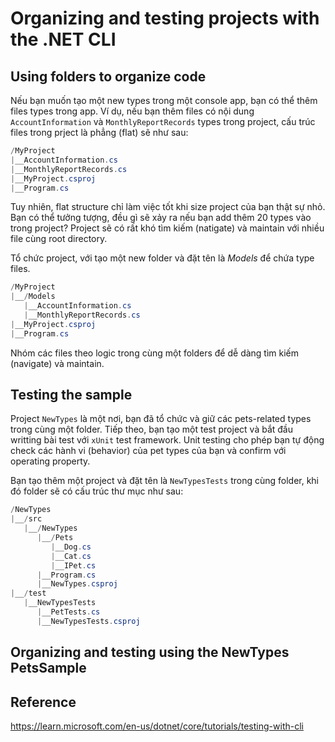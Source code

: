 # Organizing and testing projects with the .NET CLI

## Using folders to organize code

Nếu bạn muốn tạo một new types trong một console app, bạn có thể thêm files types trong app. Ví dụ, nếu bạn thêm files có nội dung `AccountInformation` và `MonthlyReportRecords` types trong project, cấu trúc files trong prject là phẳng (flat) sẽ như sau:

```C#
/MyProject
|__AccountInformation.cs
|__MonthlyReportRecords.cs
|__MyProject.csproj
|__Program.cs
```

Tuy nhiên, flat structure chỉ làm việc tốt khi size project của bạn thật sự nhỏ. Bạn có thể tưởng tượng, đều gì sẽ xảy ra nếu bạn add thêm 20 types vào trong project? Project sẽ có rất khó tìm kiếm (natigate) và maintain với nhiều file cùng root directory.

Tổ chức project, với tạo một new folder và đặt tên là _Models_ để chứa type files.

```C#
/MyProject
|__/Models
   |__AccountInformation.cs
   |__MonthlyReportRecords.cs
|__MyProject.csproj
|__Program.cs
```

Nhóm các files theo logic trong cùng một folders để dễ dàng tìm kiếm (navigate) và maintain.

## Testing the sample

Project `NewTypes` là một nơi, bạn đã tổ chức và giữ các pets-related types trong cùng một folder. Tiếp theo, bạn tạo một test project và bắt đầu writting bài test với `xUnit` test framework. Unit testing cho phép bạn tự động check các hành vi (behavior) của pet types của bạn và confirm với operating property.

Bạn tạo thêm một project và đặt tên là `NewTypesTests` trong cùng folder, khi đó folder sẽ có cấu trúc thư mục như sau:

```C#
/NewTypes
|__/src
   |__/NewTypes
      |__/Pets
         |__Dog.cs
         |__Cat.cs
         |__IPet.cs
      |__Program.cs
      |__NewTypes.csproj
|__/test
   |__NewTypesTests
      |__PetTests.cs
      |__NewTypesTests.csproj
```

## Organizing and testing using the NewTypes PetsSample

## Reference

https://learn.microsoft.com/en-us/dotnet/core/tutorials/testing-with-cli
